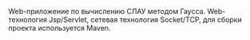 Web-приложение по  вычислению СЛАУ методом Гаусса. Web-технология Jsp/Servlet, сетевая технология Socket/TCP, для сборки проекта используется Maven.
